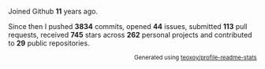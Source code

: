 Joined Github **11** years ago.

Since then I pushed **3834** commits, opened **44** issues, submitted **113** pull requests, received **745** stars across **262** personal projects and contributed to **29** public repositories.

<p align="right"><sub>Generated using <a href="https://github.com/marketplace/actions/profile-readme-stats">teoxoy/profile-readme-stats</a></sub></p>
